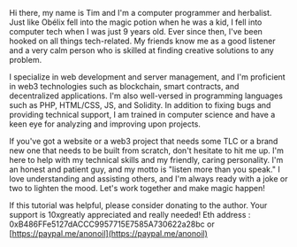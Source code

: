 
Hi there, my name is Tim and I'm a computer programmer and herbalist. Just like Obélix fell into the magic potion when he was a kid, I fell into computer tech when I was just 9 years old. Ever since then, I've been hooked on all things tech-related. My friends know me as a good listener and a very calm person who is skilled at finding creative solutions to any problem.

I specialize in web development and server management, and I'm proficient in web3 technologies such as blockchain, smart contracts, and decentralized applications. I'm also well-versed in programming languages such as PHP, HTML/CSS, JS, and Solidity. In addition to fixing bugs and providing technical support, I am trained in computer science and have a keen eye for analyzing and improving upon projects.

If you've got a website or a web3 project that needs some TLC or a brand new one that needs to be built from scratch, don't hesitate to hit me up. I'm here to help with my technical skills and my friendly, caring personality. I'm an honest and patient guy, and my motto is "listen more than you speak." I love understanding and assisting others, and I'm always ready with a joke or two to lighten the mood. Let's work together and make magic happen!

If this tutorial was helpful, please consider donating to the author. Your support is 10xgreatly appreciated and really needed!
Eth address : 0xB486FFe5127dACCC9957715E7585A730622a28bc
or
[https://paypal.me/anonoil](https://paypal.me/anonoil)
